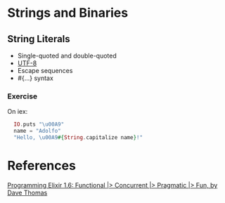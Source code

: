 # Strings and Binaries

## String Literals

- Single-quoted and double-quoted
- [UTF-8](https://en.wikipedia.org/wiki/UTF-8)
- Escape sequences
- #{...} syntax

### Exercise

On iex:

```elixir
  IO.puts "\u00A9"
  name = "Adolfo"
  "Hello, \u00A9#{String.capitalize name}!"
```

# References

[Programming Elixir 1.6: Functional |> Concurrent |> Pragmatic |> Fun, by Dave Thomas](http://bit.ly/2rqD9VF)
